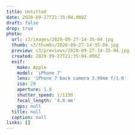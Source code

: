```yaml
---
title: Untitled
date: 2020-09-27T21:35:04.000Z
draft: false
drop: true
photo:
  url: s3/images/2020-09-27-14-35-04.jpg
  thumb: s3/thumbs/2020-09-27-14-35-04.jpg
  preview: s3/previews/2020-09-27-14-35-04.jpg
  created: 2020-09-27T21:35:04.000Z
  exif:
    make: Apple
    model: 'iPhone 7'
    lens: 'iPhone 7 back camera 3.99mm f/1.8'
    iso: 20
    aperture: 1.8
    shutter_speed: 1/1150
    focal_length: '4.0 mm'
    gps: null
  title: null
  caption: null
links: []
---
```

